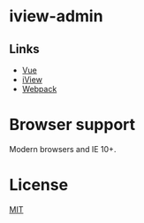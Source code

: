 # iview-admin



## Links

- [Vue](https://github.com/vuejs/vue)
- [iView](https://github.com/iview/iview)
- [Webpack](https://github.com/webpack/webpack)

# Browser support

Modern browsers and IE 10+.

# License
[MIT](http://opensource.org/licenses/MIT)